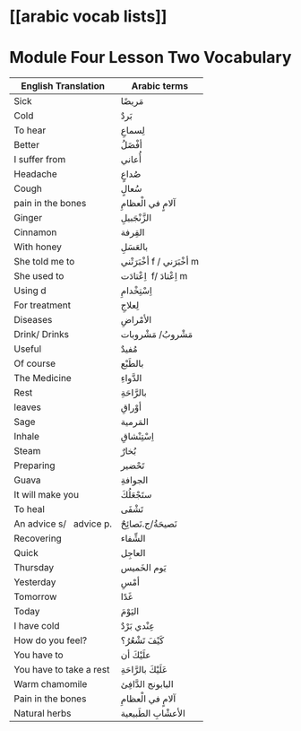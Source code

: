 # [[arabic vocab lists]]
# Module Four Lesson Two Vocabulary


| **English Translation**  | **Arabic terms**            |
| ------------------------ | --------------------------- |
| Sick                     | مَريضًا                     |
| Cold                     | بَردٌ                       |
| To hear                  | لِسماعِ                     |
| Better                   | أفْضَلُ                     |
| I suffer from            | أُعاني                      |
| Headache                 | صُداعٍ                      |
| Cough                    | سُعالٍ                      |
| pain in the bones        | آلامٍ في الْعظامِ           |
| Ginger                   | الزَّنْجَبيلِ               |
| Cinnamon                 | القِرفة                     |
| With honey               | بالعَسَلِ                   |
| She told me to           | أخْبَرَتْني f / أخْبَرَني m |
| She used to              | اِعْتادَت  f/ اِعْتادَ m    |
| Using d                  | اِسْتِخْدامِ                |
| For treatment            | لِعلاجِ                     |
| Diseases                 | الأمْراضِ                   |
| Drink/ Drinks            | مَشْروبُ/ مَشْروبات         |
| Useful                   | مُفيدٌ                      |
| Of course                | بالطَبْع                    |
| The Medicine             | الدَّواءِ                   |
| Rest                     | بالرَّاحَةِ                 |
| leaves                   | أوْراقِ                     |
| Sage                     | المَرمية                    |
| Inhale                   | اِسْتِنْشاقِ                |
| Steam                    | بُخارٌ                      |
| Preparing                | تَحْضير                     |
| Guava                    | الجوافةِ                    |
| It will make you         | ستَجْعَلُكَ                 |
| To heal                  | تَشْفَى                     |
| An advice s/   advice p. | نَصيحَةُ/ج.نَصائِحٌ         |
| Recovering               | الشِّفاء                    |
| Quick                    | العاجِل                     |
| Thursday                 | يَوم الخَميس                |
| Yesterday                | أمْسِ                       |
| Tomorrow                 | غَدًا                       |
| Today                    | اليَوْمَ                    |
| I have cold              | عِنْدي بَرْدٌ               |
| How do you feel?         | كَيْفَ تَشْعُرُ؟            |
| You have to              | علَيْكَ أن                  |
| You have to take a rest  | عَلَيْكَ بالرَّاحَةِ        |
| Warm chamomile           | البابونج الدَّافِئ          |
| Pain in the bones        | آلامٍ في الْعظامِ           |
| Natural herbs            | الأعشْابِ الطَبيعية         |
